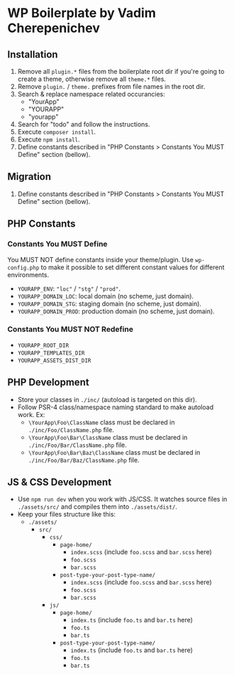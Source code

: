 # WP Boilerplate by Vadim Cherepenichev

## Installation
1. Remove all `plugin.*` files from the boilerplate root dir if you're going to create a theme, otherwise remove all `theme.*` files.
2. Remove `plugin.` / `theme.` prefixes from file names in the root dir.
3. Search & replace namespace related occurancies:
    * "YourApp"
    * "YOURAPP"
    * "yourapp"
4. Search for "todo" and follow the instructions.
5. Execute `composer install`.
6. Execute `npm install`.
7. Define constants described in "PHP Constants > Constants You MUST Define" section (bellow).

## Migration
1. Define constants described in "PHP Constants > Constants You MUST Define" section (bellow).

## PHP Constants

### Constants You MUST Define

You MUST NOT define constants inside your theme/plugin. Use `wp-config.php` to make it possible to set different constant values for different environments.

* `YOURAPP_ENV`: `"loc"` / `"stg"` / `"prod"`.
* `YOURAPP_DOMAIN_LOC`: local domain (no scheme, just domain).
* `YOURAPP_DOMAIN_STG`: staging domain (no scheme, just domain).
* `YOURAPP_DOMAIN_PROD`: production domain (no scheme, just domain).

### Constants You MUST NOT Redefine
* `YOURAPP_ROOT_DIR`
* `YOURAPP_TEMPLATES_DIR`
* `YOURAPP_ASSETS_DIST_DIR`

## PHP Development

* Store your classes in `./inc/` (autoload is targeted on this dir).
* Follow PSR-4 class/namespace naming standard to make autoload work. Ex:
    * `\YourApp\Foo\ClassName` class must be declared in `./inc/Foo/ClassName.php` file.
    * `\YourApp\Foo\Bar\ClassName` class must be declared in `./inc/Foo/Bar/ClassName.php` file.
    * `\YourApp\Foo\Bar\Baz\ClassName` class must be declared in `./inc/Foo/Bar/Baz/ClassName.php` file.

## JS & CSS Development

* Use `npm run dev` when you work with JS/CSS. It watches source files in `./assets/src/` and compiles them into `./assets/dist/`.
* Keep your files structure like this:
    * `./assets/`
        * `src/`
            * `css/`
                * `page-home/`
                    * `index.scss` (include `foo.scss` and `bar.scss` here)
                    * `foo.scss`
                    * `bar.scss`
                * `post-type-your-post-type-name/`
                    * `index.scss` (include `foo.scss` and `bar.scss` here)
                    * `foo.scss`
                    * `bar.scss`
            * `js/`
                * `page-home/`
                    * `index.ts` (include `foo.ts` and `bar.ts` here)
                    * `foo.ts`
                    * `bar.ts`
                * `post-type-your-post-type-name/`
                    * `index.ts` (include `foo.ts` and `bar.ts` here)
                    * `foo.ts`
                    * `bar.ts`